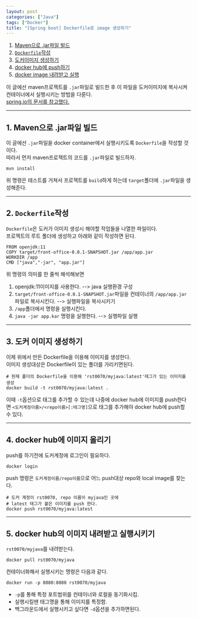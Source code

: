 ```yaml
---
layout: post
categories: ["Java"]
tags: ["Docker"]
title: "[Spring boot] Dockerfile로 image 생성하기"
---
```

1. [Maven으로 .jar파일 빌드](#1-maven으로-jar파일-빌드)
2. [`Dockerfile`작성](#2-dockerfile작성)
3. [도커이미지 생성하기](#3-도커-이미지-생성하기)
4. [docker hub에 push하기](#4-docker-hub에-이미지-올리기)
5. [docker image 내려받고 실행](#5-docker-hub의-이미지-내려받고-실행시키기)

이 글에선 maven프로젝트를 `.jar`파일로 빌드한 후 이 파일을 도커이미지에 복사시켜 컨테이너에서 실행시키는 방법을 다룬다.  
[spring.io의 문서를 참고했다.](https://spring.io/guides/gs/spring-boot-docker/)  
- - -
## 1. Maven으로 .jar파일 빌드
이 글에선 `.jar`파일을 docker container에서 실행시키도록 `Dockerfile`을 작성할 것이다.  
따라서 먼저 maven프로젝트의 코드를 `.jar`파일로 빌드하자.  
```
mvn install
```
위 명령은 테스트를 거쳐서 프로젝트를 `build`하게 하는데 `target`폴더에 `.jar`파일을 생성해준다.  
- - -  
## 2. `Dockerfile`작성
`Dockerfile`은 도커가 이미지 생성시 해야할 작업들을 나열한 파일이다.  
프로젝트의 루트 폴더에 생성하고 아래와 같이 작성하면 된다.  
```docker
FROM openjdk:11
COPY target/front-office-0.0.1-SNAPSHOT.jar /app/app.jar
WORKDIR /app
CMD ["java","-jar", "app.jar"]
```
위 명령의 의미를 한 줄씩 해석해보면  
1. openjdk:11이미지를 사용한다. --> java 실행환경 구성
2. `target/front-office-0.0.1-SNAPSHOT.jar`파일을 컨테이너의 `/app/app.jar`파일로 복사시킨다. --> 실행파일을 복사시키기
3. `/app`폴더에서 명령을 실행시킨다.
4. `java -jar app.kar` 명령을 실행한다. --> 실행파일 실행  
- - -
## 3. 도커 이미지 생성하기
이제 위에서 만든 Dockerfile을 이용해 이미지를 생성한다.  
이미지 생성대상은 Dockerfile이 있는 폴더를 가리키면된다.  
```docker
# 현재 폴더의 Dockerfile을 이용해 'rst0070/myjava:latest'태그가 있는 이미지를 생성
docker build -t rst0070/myjava:latest .
```
  
이때 `-t`옵션으로 태그를 추가할 수 있는데 나중에 docker hub에 이미지를 push한다면 `<도커계정이름>/<repo이름>[:태그명]`으로 태그를 추가해야 docker hub에 push할 수 있다.
- - -  
## 4. docker hub에 이미지 올리기
push를 하기전에 도커계정에 로그인이 필요하다.  
```
docker login
```  
  
push 명령은 `도커계정이름/repo이름`으로 어느 push대상 repo와 local image를 찾는다.  
``` docker
# 도커 계정이 rst0070, repo 이름이 myjava인 곳에
# latest 태그가 붙은 이미지를 push 한다.
docker push rst0070/myjava:latest
```  
- - -
## 5. docker hub의 이미지 내려받고 실행시키기
`rst0070/myjava`를 내려받는다.  
```
docker pull rst0070/myjava
```
컨테이너화해서 실행시키는 명령은 다음과 같다.  
```
docker run -p 8080:8080 rst0070/myjava
```
* `-p`를 통해 특정 포트범위를 컨테이너와 로컬을 동기화시킴.
* 실행시킬땐 태그명을 통해 이미지를 특정함.
* 백그라운드에서 실행시키고 싶다면 `-d`옵션을 추가하면된다.